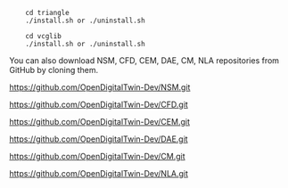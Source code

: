 ```
	cd triangle
	./install.sh or ./uninstall.sh
```

```
	cd vcglib
	./install.sh or ./uninstall.sh
```

You can also download NSM, CFD, CEM, DAE, CM, NLA repositories from GitHub by cloning them.

https://github.com/OpenDigitalTwin-Dev/NSM.git

https://github.com/OpenDigitalTwin-Dev/CFD.git

https://github.com/OpenDigitalTwin-Dev/CEM.git

https://github.com/OpenDigitalTwin-Dev/DAE.git

https://github.com/OpenDigitalTwin-Dev/CM.git

https://github.com/OpenDigitalTwin-Dev/NLA.git


